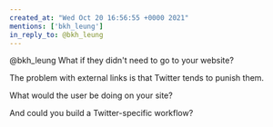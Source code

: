 ```yaml
---
created_at: "Wed Oct 20 16:56:55 +0000 2021"
mentions: ['bkh_leung']
in_reply_to: @bkh_leung
---
```


@bkh_leung What if they didn't need to go to your website?

The problem with external links is that Twitter tends to punish them. 

What would the user be doing on your site?

And could you build a Twitter-specific workflow?